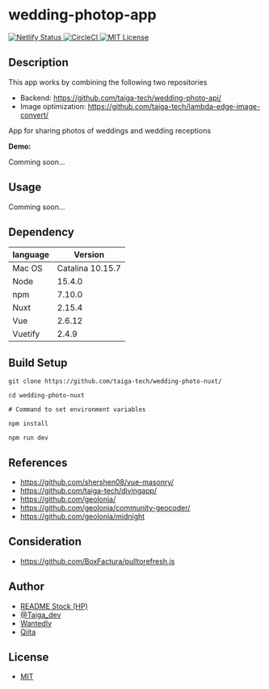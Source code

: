 # wedding-photop-app

<p>
  <a href="https://app.netlify.com/sites/brave-saha-478b20/deploys/">
    <img
      src="https://api.netlify.com/api/v1/badges/fd9db2c7-f75a-40ab-9bcd-18c4774adb8b/deploy-status"
      alt="Netlify Status"
    >
  </a>
  <a href="https://app.circleci.com/pipelines/github/taiga-tech/wedding-photo-nuxt/">
    <img
      src="https://circleci.com/gh/taiga-tech/wedding-photo-nuxt.svg?style=shield&circle-token=07c0acf41ec80850dc4f9530ac9dd72d1081f646"
      alt="CircleCI"
    >
  </a>
  <a href="https://github.com/taiga-tech/wedding-photo-nuxt/blob/master/LICENSE/">
    <img
      src="https://img.shields.io/github/license/taiga-tech/wedding-photo-nuxt"
      alt="MIT License"
    >
  </a>
</p>

## Description

This app works by combining the following two repositories

- Backend: https://github.com/taiga-tech/wedding-photo-api/
- Image optimization: https://github.com/taiga-tech/lambda-edge-image-convert/

App for sharing photos of weddings and wedding receptions

**Demo:**

Comming soon...

## Usage

Comming soon...

## Dependency

| language | Version          |
| -------- | ---------------- |
| Mac OS   | Catalina 10.15.7 |
| Node     | 15.4.0           |
| npm      | 7.10.0           |
| Nuxt     | 2.15.4           |
| Vue      | 2.6.12           |
| Vuetify  | 2.4.9            |

## Build Setup

```shell
git clone https://github.com/taiga-tech/wedding-photo-nuxt/

cd wedding-photo-nuxt

# Command to set environment variables

npm install

npm run dev
```

## References

- https://github.com/shershen08/vue-masonry/
- https://github.com/taiga-tech/divingapp/
- https://github.com/geolonia/
- https://github.com/geolonia/community-geocoder/
- https://github.com/geolonia/midnight

## Consideration

- https://github.com/BoxFactura/pulltorefresh.js

## Author

- [README Stock (HP)](https://taiga-tech.tk/)
- [@Taiga_dev](https://twitter.com/Taiga_dev/)
- [Wantedly](https://www.wantedly.com/users/137448604?profile_v1=true/)
- [Qiita](https://qiita.com/taiga-tech/)

## License

- [MIT](https://github.com/taiga-tech/wedding-photo-nuxt/blob/master/LICENSE/)
